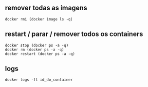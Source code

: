 ## remover todas as imagens
```
docker rmi (docker image ls -q)
```

## restart / parar / remover todos os containers
```
docker stop (docker ps -a -q)
docker rm (docker ps -a -q)
docker restart (docker ps -a -q)
```

## logs
```
docker logs -ft id_do_container
```

